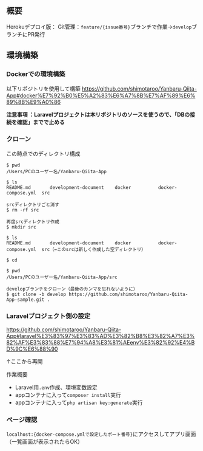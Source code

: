 ## 概要

Herokuデプロイ版：
Git管理：`feature/{issue番号}`ブランチで作業→`develop`ブランチにPR発行

## 環境構築

### Dockerでの環境構築

以下リポジトリを使用して構築
https://github.com/shimotaroo/Yanbaru-Qiita-App#docker%E7%92%B0%E5%A2%83%E6%A7%8B%E7%AF%89%E6%89%8B%E9%A0%86

**注意事項 ：Laravelプロジェクトは本リポジトリのソースを使うので、「DBの接続を確認」までで止める**

### クローン

この時点でのディレクトリ構成

```
$ pwd
/Users/PCのユーザー名/Yanbaru-Qiita-App

$ ls
README.md		development-document	docker			docker-compose.yml	src

srcディレクトリごと消す
$ rm -rf src

再度srcディレクトリ作成
$ mkdir src

$ ls
README.md		development-document	docker			docker-compose.yml	src（←このsrcは新しく作成した空ディレクトリ）

$ cd 

$ pwd
/Users/PCのユーザー名/Yanbaru-Qiita-App/src

developブランチをクローン（最後のカンマを忘れないように）
$ git clone -b develop https://github.com/shimotaroo/Yanbaru-Qiita-App-sample.git .
```

### Laravelプロジェクト側の設定

https://github.com/shimotaroo/Yanbaru-Qiita-App#laravel%E3%83%97%E3%83%AD%E3%82%B8%E3%82%A7%E3%82%AF%E3%83%88%E7%94%A8%E3%81%AEenv%E3%82%92%E4%BD%9C%E6%88%90

↑ここから再開<br>

作業概要

- Laravel用`.env`作成、環境変数設定
- appコンテナに入って`composer install`実行
- appコンテナに入って`php artisan key:generate`実行

### ページ確認

`localhost:{docker-compose.ymlで設定したポート番号}`にアクセスしてアプリ画面（一覧画面が表示されたらOK）